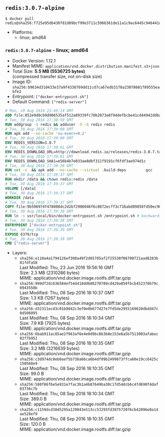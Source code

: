 ## `redis:3.0.7-alpine`

```console
$ docker pull redis@sha256:f725e95db430f81d09bcf99e3711c596b361de11a1c9ac6445c946441dde2c5a
```

-	Platforms:
	-	linux; amd64

### `redis:3.0.7-alpine` - linux; amd64

-	Docker Version: 1.12.1
-	Manifest MIME: `application/vnd.docker.distribution.manifest.v2+json`
-	Total Size: **5.5 MB (5536725 bytes)**  
	(compressed transfer size, not on-disk size)
-	Image ID: `sha256:b9634d310433e37a9f4338769dd11cd7ca67edb31f8a23078601f89555eabfe2`
-	Entrypoint: `["docker-entrypoint.sh"]`
-	Default Command: `["redis-server"]`

```dockerfile
# Mon, 29 Aug 2016 23:49:14 GMT
ADD file:852e9d0cb9d906535af512a89339fc70b2873a0f94defbcbe41cd44942dd6ac8 in / 
# Tue, 30 Aug 2016 17:38:59 GMT
RUN addgroup -S redis && adduser -S -G redis redis
# Tue, 30 Aug 2016 17:39:00 GMT
RUN apk add --no-cache 'su-exec>=0.2'
# Tue, 30 Aug 2016 17:39:00 GMT
ENV REDIS_VERSION=3.0.7
# Tue, 30 Aug 2016 17:39:01 GMT
ENV REDIS_DOWNLOAD_URL=http://download.redis.io/releases/redis-3.0.7.tar.gz
# Tue, 30 Aug 2016 17:39:01 GMT
ENV REDIS_DOWNLOAD_SHA1=e56b4b7e033ae8dbf311f9191cf6fdf3ae974d1c
# Tue, 30 Aug 2016 17:39:36 GMT
RUN set -x 	&& apk add --no-cache --virtual .build-deps 		gcc 		linux-headers 		make 		musl-dev 		tar 	&& wget -O redis.tar.gz "$REDIS_DOWNLOAD_URL" 	&& echo "$REDIS_DOWNLOAD_SHA1 *redis.tar.gz" | sha1sum -c - 	&& mkdir -p /usr/src/redis 	&& tar -xzf redis.tar.gz -C /usr/src/redis --strip-components=1 	&& rm redis.tar.gz 	&& make -C /usr/src/redis 	&& make -C /usr/src/redis install 	&& rm -r /usr/src/redis 	&& apk del .build-deps
# Tue, 30 Aug 2016 17:39:37 GMT
RUN mkdir /data && chown redis:redis /data
# Tue, 30 Aug 2016 17:39:37 GMT
VOLUME [/data]
# Tue, 30 Aug 2016 17:39:37 GMT
WORKDIR /data
# Tue, 30 Aug 2016 17:39:37 GMT
COPY file:9b596974f478088dc2d2bf2906046f6c8872ecff3c716abd89850fd50ec90c47 in /usr/local/bin/ 
# Tue, 30 Aug 2016 17:39:38 GMT
RUN ln -s usr/local/bin/docker-entrypoint.sh /entrypoint.sh # backwards compat
# Tue, 30 Aug 2016 17:39:38 GMT
ENTRYPOINT ["docker-entrypoint.sh"]
# Tue, 30 Aug 2016 17:39:39 GMT
EXPOSE 6379/tcp
# Tue, 30 Aug 2016 17:39:39 GMT
CMD ["redis-server"]
```

-	Layers:
	-	`sha256:e110a4a1794126ef308a49f2d65785af2f25538f06700721aad8283b81fdfa58`  
		Last Modified: Thu, 23 Jun 2016 19:56:16 GMT  
		Size: 2.3 MB (2310286 bytes)  
		MIME: application/vnd.docker.image.rootfs.diff.tar.gzip
	-	`sha256:999df2dc636584ef54d418dd688270789cd429a850fbcb452370b79c0943558b`  
		Last Modified: Thu, 08 Sep 2016 18:10:37 GMT  
		Size: 1.3 KB (1267 bytes)  
		MIME: application/vnd.docker.image.rootfs.diff.tar.gzip
	-	`sha256:d32311ecd3c01b9d42c3ef0e0b677d27e7fd5de2955169620dbdd47c0d506095`  
		Last Modified: Thu, 08 Sep 2016 18:10:34 GMT  
		Size: 7.9 KB (7925 bytes)  
		MIME: application/vnd.docker.image.rootfs.diff.tar.gzip
	-	`sha256:6bab911ac85ae2f963af6e4e0d9bc8b3b8e153e6a5b7513003afabec02f7b952`  
		Last Modified: Thu, 08 Sep 2016 18:10:35 GMT  
		Size: 3.2 MB (3216639 bytes)  
		MIME: application/vnd.docker.image.rootfs.diff.tar.gzip
	-	`sha256:c3d974dc0eb0aef5b738a66ca6b4df09b2499873ffca60e19cc6425c150568e9`  
		Last Modified: Thu, 08 Sep 2016 18:10:35 GMT  
		Size: 99.0 B  
		MIME: application/vnd.docker.image.rootfs.diff.tar.gzip
	-	`sha256:580f86f6e5e931e7fac3b1a4b87649ba30c1fd54dcb6c4fd690f4daf03736c7b`  
		Last Modified: Thu, 08 Sep 2016 18:10:34 GMT  
		Size: 389.0 B  
		MIME: application/vnd.docker.image.rootfs.diff.tar.gzip
	-	`sha256:c1159dcd38d5295a129043e513cc53293fd387572076cb42096e0a14ae528ef9`  
		Last Modified: Thu, 08 Sep 2016 18:10:35 GMT  
		Size: 120.0 B  
		MIME: application/vnd.docker.image.rootfs.diff.tar.gzip
